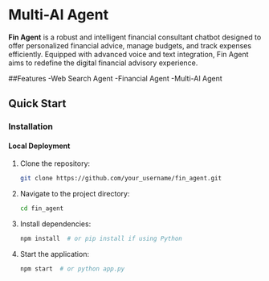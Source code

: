 Multi-AI Agent 
===============

**Fin Agent** is a robust and intelligent financial consultant chatbot designed to offer personalized financial advice, manage budgets, and track expenses efficiently. Equipped with advanced voice and text integration, Fin Agent aims to redefine the digital financial advisory experience.

##Features
   -Web Search Agent
   -Financial Agent
   -Multi-AI Agent

## Quick Start

### Installation

#### Local Deployment

1. Clone the repository:
   ```bash
   git clone https://github.com/your_username/fin_agent.git
   ```
2. Navigate to the project directory:
   ```bash
   cd fin_agent
   ```
3. Install dependencies:
   ```bash
   npm install  # or pip install if using Python
   ```
4. Start the application:
   ```bash
   npm start  # or python app.py
   ```


